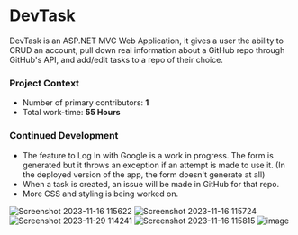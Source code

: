 # DevTask

DevTask is an ASP.NET MVC Web Application, it gives a user the ability to CRUD an account, pull down real information about a GitHub repo through GitHub's API, and add/edit tasks to a repo of their choice. 

### Project Context
* Number of primary contributors: **1**
* Total work-time: **55 Hours**

### Continued Development
* The feature to Log In with Google is a work in progress. The form is generated but it throws an exception if an attempt is made to use it. (In the deployed version of the app, the form doesn't generate at all)
* When a task is created, an issue will be made in GitHub for that repo.
* More CSS and styling is being worked on.


![Screenshot 2023-11-16 115622](https://github.com/jcepriano/DevTask/assets/130601095/b40cef58-5fcd-4c4e-b480-2b2b25c7aa5f)
![Screenshot 2023-11-16 115724](https://github.com/jcepriano/DevTask/assets/130601095/e82c45fa-f642-4f95-9ba0-98c12d5f57b6)
![Screenshot 2023-11-29 114241](https://github.com/jcepriano/DevTask/assets/130601095/23404f2a-b5e7-40f3-a843-611b4bad72bf)
![Screenshot 2023-11-16 115815](https://github.com/jcepriano/DevTask/assets/130601095/b03cf5c3-a1e5-44a5-b011-b058595f1c05)
![image](https://github.com/jcepriano/DevTask/assets/130601095/0ca5f40d-34e8-493b-8f98-bde0144530da)

